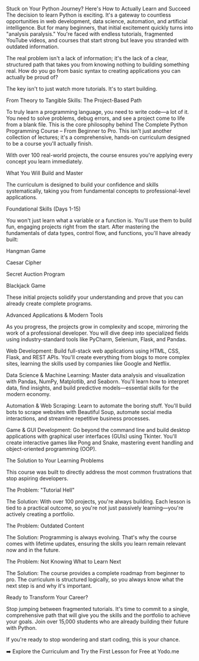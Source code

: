 Stuck on Your Python Journey? Here's How to Actually Learn and Succeed
The decision to learn Python is exciting. It's a gateway to countless opportunities in web development, data science, automation, and artificial intelligence. But for many beginners, that initial excitement quickly turns into "analysis paralysis." You're faced with endless tutorials, fragmented YouTube videos, and courses that start strong but leave you stranded with outdated information.

The real problem isn't a lack of information; it's the lack of a clear, structured path that takes you from knowing nothing to building something real. How do you go from basic syntax to creating applications you can actually be proud of?

The key isn't to just watch more tutorials. It's to start building.

From Theory to Tangible Skills: The Project-Based Path

To truly learn a programming language, you need to write code—a lot of it. You need to solve problems, debug errors, and see a project come to life from a blank file. This is the core philosophy behind The Complete Python Programming Course – From Beginner to Pro. This isn't just another collection of lectures; it's a comprehensive, hands-on curriculum designed to be a course you'll actually finish.

With over 100 real-world projects, the course ensures you're applying every concept you learn immediately.

What You Will Build and Master

The curriculum is designed to build your confidence and skills systematically, taking you from fundamental concepts to professional-level applications.

Foundational Skills (Days 1-15)

You won't just learn what a variable or a function is. You'll use them to build fun, engaging projects right from the start. After mastering the fundamentals of data types, control flow, and functions, you'll have already built:

Hangman Game

Caesar Cipher

Secret Auction Program

Blackjack Game

These initial projects solidify your understanding and prove that you can already create complete programs.

Advanced Applications & Modern Tools

As you progress, the projects grow in complexity and scope, mirroring the work of a professional developer. You will dive deep into specialized fields using industry-standard tools like PyCharm, Selenium, Flask, and Pandas.

Web Development: Build full-stack web applications using HTML, CSS, Flask, and REST APIs. You'll create everything from blogs to more complex sites, learning the skills used by companies like Google and Netflix.

Data Science & Machine Learning: Master data analysis and visualization with Pandas, NumPy, Matplotlib, and Seaborn. You'll learn how to interpret data, find insights, and build predictive models—essential skills for the modern economy.

Automation & Web Scraping: Learn to automate the boring stuff. You'll build bots to scrape websites with Beautiful Soup, automate social media interactions, and streamline repetitive business processes.

Game & GUI Development: Go beyond the command line and build desktop applications with graphical user interfaces (GUIs) using Tkinter. You'll create interactive games like Pong and Snake, mastering event handling and object-oriented programming (OOP).

The Solution to Your Learning Problems

This course was built to directly address the most common frustrations that stop aspiring developers.

The Problem: "Tutorial Hell"

The Solution: With over 100 projects, you're always building. Each lesson is tied to a practical outcome, so you're not just passively learning—you're actively creating a portfolio.

The Problem: Outdated Content

The Solution: Programming is always evolving. That's why the course comes with lifetime updates, ensuring the skills you learn remain relevant now and in the future.

The Problem: Not Knowing What to Learn Next

The Solution: The course provides a complete roadmap from beginner to pro. The curriculum is structured logically, so you always know what the next step is and why it's important.

Ready to Transform Your Career?

Stop jumping between fragmented tutorials. It's time to commit to a single, comprehensive path that will give you the skills and the portfolio to achieve your goals. Join over 15,000 students who are already building their future with Python.

If you're ready to stop wondering and start coding, this is your chance.

➡️ Explore the Curriculum and Try the First Lesson for Free at Yodo.me
